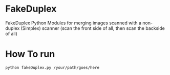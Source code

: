 FakeDuplex
==========

FakeDuplex Python Modules for merging images scanned with a non-duplex (Simplex) scanner (scan the front side of all, then scan the backside of all)

How To run
====
```python fakeDuplex.py /your/path/goes/here```
